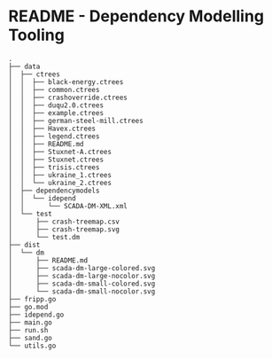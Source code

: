 # README - Dependency Modelling Tooling

	.
	├── data
	│  ├── ctrees
	│  │  ├── black-energy.ctrees
	│  │  ├── common.ctrees
	│  │  ├── crashoverride.ctrees
	│  │  ├── duqu2.0.ctrees
	│  │  ├── example.ctrees
	│  │  ├── german-steel-mill.ctrees
	│  │  ├── Havex.ctrees
	│  │  ├── legend.ctrees
	│  │  ├── README.md
	│  │  ├── Stuxnet-A.ctrees
	│  │  ├── Stuxnet.ctrees
	│  │  ├── trisis.ctrees
	│  │  ├── ukraine_1.ctrees
	│  │  └── ukraine_2.ctrees
	│  ├── dependencymodels
	│  │  └── idepend
	│  │      └── SCADA-DM-XML.xml
	│  └── test
	│      ├── crash-treemap.csv
	│      ├── crash-treemap.svg
	│      └── test.dm
	├── dist
	│  └── dm
	│      ├── README.md
	│      ├── scada-dm-large-colored.svg
	│      ├── scada-dm-large-nocolor.svg
	│      ├── scada-dm-small-colored.svg
	│      └── scada-dm-small-nocolor.svg
	├── fripp.go
	├── go.mod
	├── idepend.go
	├── main.go
	├── run.sh
	├── sand.go
	└── utils.go

